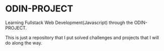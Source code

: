 # ODIN-PROJECT

Learning Fullstack Web Development(Javascript) through the ODIN-PROJECT.

This is just a repository that I put solved challenges and projects that I will do along the way.
